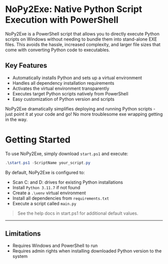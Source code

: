 # NoPy2Exe: Native Python Script Execution with PowerShell

NoPy2Exe is a PowerShell script that allows you to directly execute Python scripts on 
Windows without needing to bundle them into stand-alone EXE files. 
This avoids the hassle, increased complexity, and larger file sizes that come with 
converting Python code to executables.

## Key Features
- Automatically installs Python and sets up a virtual environment
- Handles all dependency installation requirements
- Activates the virtual environment transparently
- Executes target Python scripts natively from PowerShell
- Easy customization of Python version and scripts

NoPy2Exe dramatically simplifies deploying and running Python scripts - 
just point it at your code and go! No more troublesome exe wrapping getting in the way.

# Getting Started
To use NoPy2Exe, simply download `start.ps1` and execute:

```powershell
.\start.ps1 -ScriptName your_script.py
```

By default, NoPy2Exe is configured to:

- Scan C: and D: drives for existing Python installations
- Install `Python 3.11.7` if not found
- Create a `.\venv` virtual environment
- Install all dependencies from `requirements.txt`
- Execute a script called `main.py`

> See the help docs in start.ps1 for additional default values.

---

## Limitations

- Requires Windows and PowerShell to run
- Requires admin rights when installing downloaded Python version to the system

<span style="color:transparent">python execution python to exe bundle python project virtual environment virtualenv wrapper exe compile bundle packaging deployment windows powershell script handling management automation version control git github dependencies repo venv project </span>